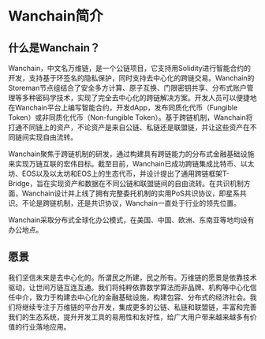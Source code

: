 # Wanchain简介  

## 什么是Wanchain？
Wanchain，中文名万维链，是一个公链项目，它支持用Solidity进行智能合约的开发，支持基于环签名的隐私保护，同时支持去中心化的跨链交易。Wanchain的Storeman节点组结合了安全多方计算、原子互换、门限密钥共享、分布式账户管理等多种密码学技术，实现了完全去中心化的跨链解决方案。开发人员可以便捷地在Wanchain平台上编写智能合约，开发dApp，发布同质化代币（Fungible Token）或非同质化代币（Non-fungible Token）。基于跨链机制，Wanchain将打通不同链上的资产，不论资产是来自公链、私链还是联盟链，并让这些资产在不同链间实现自由流转。

Wanchain聚焦于跨链机制的研发，通过构建具有跨链能力的分布式金融基础设施来实现万链互联的宏伟目标。截至目前，Wanchain已成功跨链集成比特币、以太坊、EOS以及以太坊和EOS上的生态代币，并设计提出了通用跨链框架T-Bridge，旨在实现资产和数据在不同公链和联盟链间的自由流转。在共识机制方面，Wanchain设计并上线了拥有完整委托机制的实用PoS共识协议，即星系共识。不论是跨链机制，还是共识协议，Wanchain一直处于行业的领先位置。

Wanchain采取分布式全球化办公模式，在美国、中国、欧洲、东南亚等地均设有办公地点。

## 愿景

我们坚信未来是去中心化的。所谓民之所建，民之所有。万维链的愿景是依靠技术驱动，让世间万链互连互通。我们将纯粹依靠数学算法而非品牌、机构等中心化信任中介，致力于构建去中心化的金融基础设施，构建包容、分布式的经济社会。我们将继续专注于万维链的平台开发，集成更多的公链、私链和联盟链，丰富和完善我们的生态系统，提升开发工具的易用性和友好性，给广大用户带来越来越多有价值的行业落地应用。 
